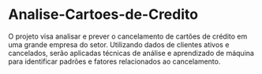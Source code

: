# Analise-Cartoes-de-Credito
 O projeto visa analisar e prever o cancelamento de cartões de crédito em uma grande empresa do setor. Utilizando dados de clientes ativos e cancelados, serão aplicadas técnicas de análise e aprendizado de máquina para identificar padrões e fatores relacionados ao cancelamento.
